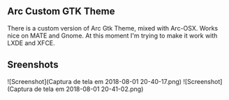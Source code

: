 ## Arc Custom GTK Theme ##
There is a custom version of Arc Gtk Theme, mixed with Arc-OSX. Works nice on MATE and Gnome. At this moment I'm trying to make it work with LXDE and XFCE.
## Sreenshots 
![Screenshot](Captura de tela em 2018-08-01 20-40-17.png)
![Screenshot](Captura de tela em 2018-08-01 20-41-02.png)
